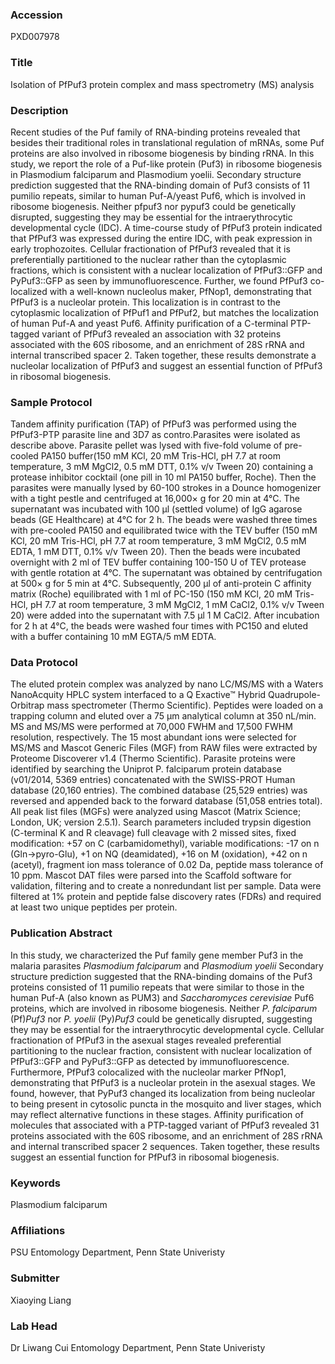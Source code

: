 ### Accession
PXD007978

### Title
Isolation of PfPuf3 protein complex and mass spectrometry (MS) analysis

### Description
Recent studies of the Puf family of RNA-binding proteins revealed that besides their traditional roles in translational regulation of mRNAs, some Puf proteins are also involved in ribosome biogenesis by binding rRNA. In this study, we report the role of a Puf-like protein (Puf3) in ribosome biogenesis in Plasmodium falciparum and Plasmodium yoelii. Secondary structure prediction suggested that the RNA-binding domain of Puf3 consists of 11 pumilio repeats, similar to human Puf-A/yeast Puf6, which is involved in ribosome biogenesis. Neither pfpuf3 nor pypuf3 could be genetically disrupted, suggesting they may be essential for the intraerythrocytic developmental cycle (IDC). A time-course study of PfPuf3 protein indicated that PfPuf3 was expressed during the entire IDC, with peak expression in early trophozoites. Cellular fractionation of PfPuf3 revealed that it is preferentially partitioned to the nuclear rather than the cytoplasmic fractions, which is consistent with a nuclear localization of PfPuf3::GFP and PyPuf3::GFP as seen by immunofluorescence. Further, we found PfPuf3 co-localized with a well-known nucleolus maker, PfNop1, demonstrating that PfPuf3 is a nucleolar protein. This localization is in contrast to the cytoplasmic localization of PfPuf1 and PfPuf2, but matches the localization of human Puf-A and yeast Puf6. Affinity purification of a C-terminal PTP-tagged variant of PfPuf3 revealed an association with 32 proteins associated with the 60S ribosome, and an enrichment of 28S rRNA and internal transcribed spacer 2. Taken together, these results demonstrate a nucleolar localization of PfPuf3 and suggest an essential function of PfPuf3 in ribosomal biogenesis.

### Sample Protocol
Tandem affinity purification (TAP) of PfPuf3 was performed using the PfPuf3-PTP parasite line and 3D7 as contro.Parasites were isolated as describe above. Parasite pellet was lysed with five-fold volume of pre-cooled PA150 buffer(150 mM KCl, 20 mM Tris-HCl, pH 7.7 at room temperature, 3 mM MgCl2, 0.5 mM DTT, 0.1% v/v Tween 20) containing a protease inhibitor cocktail (one pill in 10 ml PA150 buffer, Roche). Then the parasites were manually lysed by 60-100 strokes in a Dounce homogenizer with a tight pestle and centrifuged at 16,000× g for 20 min at 4°C. The supernatant was incubated with 100 μl (settled volume) of IgG agarose beads (GE Healthcare) at 4°C for 2 h. The beads were washed three times with pre-cooled PA150 and equilibrated twice with the TEV buffer (150 mM KCl, 20 mM Tris-HCl, pH 7.7 at room temperature, 3 mM MgCl2, 0.5 mM EDTA, 1 mM DTT, 0.1% v/v Tween 20). Then the beads were incubated overnight with 2 ml of TEV buffer containing 100-150 U of TEV protease with gentle rotation at 4°C. The supernatant was obtained by centrifugation at 500× g for 5 min at 4°C. Subsequently, 200 μl of anti-protein C affinity matrix (Roche) equilibrated with 1 ml of PC-150 (150 mM KCl, 20 mM Tris-HCl, pH 7.7 at room temperature, 3 mM MgCl2, 1 mM CaCl2, 0.1% v/v Tween 20) were added into the supernatant with 7.5 μl 1 M CaCl2. After incubation for 2 h at 4°C, the beads were washed four times with PC150 and eluted with a buffer containing 10 mM EGTA/5 mM EDTA.

### Data Protocol
The eluted protein complex was analyzed by nano LC/MS/MS with a Waters NanoAcquity HPLC system interfaced to a Q Exactive™ Hybrid Quadrupole-Orbitrap mass spectrometer (Thermo Scientific). Peptides were loaded on a trapping column and eluted over a 75 μm analytical column at 350 nL/min. MS and MS/MS were performed at 70,000 FWHM and 17,500 FWHM resolution, respectively. The 15 most abundant ions were selected for MS/MS and Mascot Generic Files (MGF) from RAW files were extracted by Proteome Discoverer v1.4 (Thermo Scientific). Parasite proteins were identified by searching the Uniprot P. falciparum protein database (v01/2014, 5369 entries) concatenated with the SWISS-PROT Human database (20,160 entries). The combined database (25,529 entries) was reversed and appended back to the forward database (51,058 entries total). All peak list files (MGFs) were analyzed using Mascot (Matrix Science; London, UK; version 2.5.1). Search parameters included trypsin digestion (C-terminal K and R cleavage) full cleavage with 2 missed sites, fixed modification: +57 on C (carbamidomethyl), variable modifications: -17 on n (Gln->pyro-Glu), +1 on NQ (deamidated), +16 on M (oxidation), +42 on n (acetyl), fragment ion mass tolerance of 0.02 Da, peptide mass tolerance of 10 ppm. Mascot DAT files were parsed into the Scaffold software for validation, filtering and to create a nonredundant list per sample. Data were filtered at 1% protein and peptide false discovery rates (FDRs) and required at least two unique peptides per protein.

### Publication Abstract
In this study, we characterized the Puf family gene member Puf3 in the malaria parasites <i>Plasmodium falciparum</i> and <i>Plasmodium yoelii</i> Secondary structure prediction suggested that the RNA-binding domains of the Puf3 proteins consisted of 11 pumilio repeats that were similar to those in the human Puf-A (also known as PUM3) and <i>Saccharomyces cerevisiae</i> Puf6 proteins, which are involved in ribosome biogenesis. Neither <i>P. falciparum</i> (Pf)<i>P</i><i>uf3</i> nor <i>P. yoelii</i> (Py)<i>Pu</i><i>f3</i> could be genetically disrupted, suggesting they may be essential for the intraerythrocytic developmental cycle. Cellular fractionation of PfPuf3 in the asexual stages revealed preferential partitioning to the nuclear fraction, consistent with nuclear localization of PfPuf3::GFP and PyPuf3::GFP as detected by immunofluorescence. Furthermore, PfPuf3 colocalized with the nucleolar marker PfNop1, demonstrating that PfPuf3 is a nucleolar protein in the asexual stages. We found, however, that PyPuf3 changed its localization from being nucleolar to being present in cytosolic puncta in the mosquito and liver stages, which may reflect alternative functions in these stages. Affinity purification of molecules that associated with a PTP-tagged variant of PfPuf3 revealed 31 proteins associated with the 60S ribosome, and an enrichment of 28S rRNA and internal transcribed spacer 2 sequences. Taken together, these results suggest an essential function for PfPuf3 in ribosomal biogenesis.

### Keywords
Plasmodium falciparum

### Affiliations
PSU
Entomology Department, Penn State Univeristy

### Submitter
Xiaoying Liang

### Lab Head
Dr Liwang Cui
Entomology Department, Penn State Univeristy


